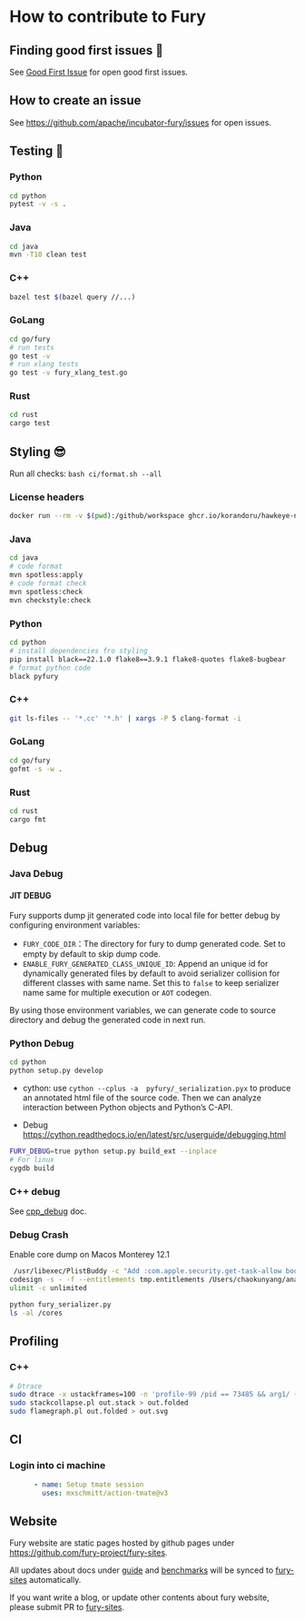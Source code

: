 # How to contribute to Fury
## Finding good first issues 🔎
See [Good First Issue](https://github.com/apache/incubator-fury/issues?q=is%3Aopen+is%3Aissue+label%3A%22good+first+issue%22) for open good first issues.

## How to create an issue
See https://github.com/apache/incubator-fury/issues for open issues.

## Testing 🧪
### Python
```bash
cd python
pytest -v -s .
```
### Java
```bash
cd java
mvn -T10 clean test
```

### C++
```bash
bazel test $(bazel query //...)
```

### GoLang
```bash
cd go/fury
# run tests
go test -v
# run xlang tests
go test -v fury_xlang_test.go
```

### Rust
```bash
cd rust
cargo test
```

## Styling 😎

Run all checks: `bash ci/format.sh --all`

### License headers

```bash
docker run --rm -v $(pwd):/github/workspace ghcr.io/korandoru/hawkeye-native:v3 format
```

### Java

```bash
cd java
# code format
mvn spotless:apply
# code format check
mvn spotless:check
mvn checkstyle:check
```
### Python

```bash
cd python 
# install dependencies fro styling
pip install black==22.1.0 flake8==3.9.1 flake8-quotes flake8-bugbear
# format python code
black pyfury
```

### C++

```bash
git ls-files -- '*.cc' '*.h' | xargs -P 5 clang-format -i
```

### GoLang

```bash
cd go/fury
gofmt -s -w .
```

### Rust

```bash
cd rust
cargo fmt
```

## Debug
### Java Debug
#### JIT DEBUG
Fury supports dump jit generated code into local file for better debug by configuring environment variables:
- `FURY_CODE_DIR`：The directory for fury to dump generated code. Set to empty by default to skip dump code.
- `ENABLE_FURY_GENERATED_CLASS_UNIQUE_ID`: Append an unique id for dynamically generated files by default to avoid serializer collision for different classes with same name. Set this to `false` to keep serializer name same for multiple execution or `AOT` codegen. 

By using those environment variables, we can generate code to source directory and debug the generated code in next run.

### Python Debug
```bash
cd python
python setup.py develop
```
* cython: use `cython --cplus -a  pyfury/_serialization.pyx` to produce an annotated
  html file of the source code. Then we can analyze interaction between
  Python objects and Python’s C-API.

* Debug
  https://cython.readthedocs.io/en/latest/src/userguide/debugging.html
```bash
FURY_DEBUG=true python setup.py build_ext --inplace
# For linux
cygdb build
```

### C++ debug
See [cpp_debug](https://github.com/apache/incubator-fury/blob/main/docs/cpp_debug.md) doc.

### Debug Crash
Enable core dump on Macos Monterey 12.1
```bash
 /usr/libexec/PlistBuddy -c "Add :com.apple.security.get-task-allow bool true" tmp.entitlements     
codesign -s - -f --entitlements tmp.entitlements /Users/chaokunyang/anaconda3/envs/py3.8/bin/python
ulimit -c unlimited

python fury_serializer.py
ls -al /cores
```

## Profiling
### C++
```bash
# Dtrace
sudo dtrace -x ustackframes=100 -n 'profile-99 /pid == 73485 && arg1/ { @[ustack()] = count(); } tick-60s { exit(0); }' -o out.stack
sudo stackcollapse.pl out.stack > out.folded
sudo flamegraph.pl out.folded > out.svg
```

## CI
### Login into ci machine
```yaml
      - name: Setup tmate session
        uses: mxschmitt/action-tmate@v3
```

## Website
Fury website are static pages hosted by github pages under https://github.com/fury-project/fury-sites.

All updates about docs under [guide](./docs/guide) and [benchmarks](./docs/benchmarks) will be synced to [fury-sites](https://github.com/fury-project/fury-sites) automatically.

If you want write a blog, or update other contents about fury website, please submit PR to [fury-sites](https://github.com/fury-project/fury-sites).
